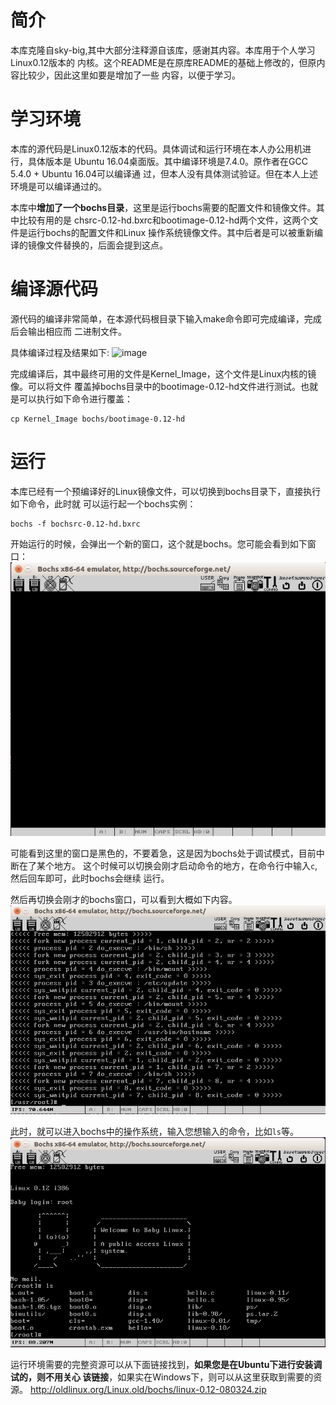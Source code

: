 # 简介
本库克隆自sky-big,其中大部分注释源自该库，感谢其内容。本库用于个人学习Linux0.12版本的
内核。这个README是在原库README的基础上修改的，但原内容比较少，因此这里如要是增加了一些
内容，以便于学习。

# 学习环境
本库的源代码是Linux0.12版本的代码。具体调试和运行环境在本人办公用机进行，具体版本是
Ubuntu 16.04桌面版。其中编译环境是7.4.0。原作者在GCC 5.4.0 + Ubuntu 16.04可以编译通
过，但本人没有具体测试验证。但在本人上述环境是可以编译通过的。

本库中**增加了一个bochs目录**，这里是运行bochs需要的配置文件和镜像文件。其中比较有用的是
chsrc-0.12-hd.bxrc和bootimage-0.12-hd两个文件，这两个文件是运行bochs的配置文件和Linux
操作系统镜像文件。其中后者是可以被重新编译的镜像文件替换的，后面会提到这点。


# 编译源代码
源代码的编译非常简单，在本源代码根目录下输入make命令即可完成编译，完成后会输出相应而
二进制文件。

具体编译过程及结果如下:
![image](https://github.com/sky-big/Linux-0.12/blob/master/compile_picture.jpg)

完成编译后，其中最终可用的文件是Kernel_Image，这个文件是Linux内核的镜像。可以将文件
覆盖掉bochs目录中的bootimage-0.12-hd文件进行测试。也就是可以执行如下命令进行覆盖：
```
cp Kernel_Image bochs/bootimage-0.12-hd
```

# 运行
本库已经有一个预编译好的Linux镜像文件，可以切换到bochs目录下，直接执行如下命令，此时就
可以运行起一个bochs实例：
```
bochs -f bochsrc-0.12-hd.bxrc
```
开始运行的时候，会弹出一个新的窗口，这个就是bochs。您可能会看到如下窗口：
![新启动的系统](./pics/bochs-init.png)

可能看到这里的窗口是黑色的，不要着急，这是因为bochs处于调试模式，目前中断在了某个地方。
这个时候可以切换会刚才启动命令的地方，在命令行中输入`c`,然后回车即可，此时bochs会继续
运行。

然后再切换会刚才的bochs窗口，可以看到大概如下内容。
![进入操作系统](./pics/bochs-system.png)

此时，就可以进入bochs中的操作系统，输入您想输入的命令，比如`ls`等。
![](./pics/1.png)


运行环境需要的完整资源可以从下面链接找到，**如果您是在Ubuntu下进行安装调试的，则不用关心
该链接**，如果实在Windows下，则可以从这里获取到需要的资源。
http://oldlinux.org/Linux.old/bochs/linux-0.12-080324.zip

